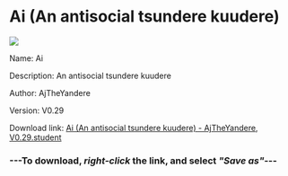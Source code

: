 # Ai (An antisocial tsundere kuudere)

<img src = "https://raw.githubusercontent.com/Arbiter1223/Daigaku-Gurashi-Custom-Students/master/Students/Files/Ai%20(An%20antisocial%20tsundere%20kuudere).png">

Name: Ai

Description: An antisocial tsundere kuudere

Author: AjTheYandere

Version: V0.29

Download link: <a href="https://raw.githubusercontent.com/Arbiter1223/Daigaku-Gurashi-Custom-Students/master/Students/Files/Ai%20(An%20antisocial%20tsundere%20kuudere)%20-%20AjTheYandere%2C%20V0.29.student">Ai (An antisocial tsundere kuudere) - AjTheYandere, V0.29.student</a>

### ---**To download, _right-click_ the link, and select _"Save as"_**---
